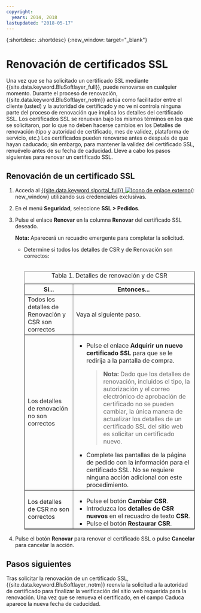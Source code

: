 ```yaml
---
copyright:
  years: 2014, 2018
lastupdated: "2018-05-17"
---
```


{:shortdesc: .shortdesc}
{:new_window: target="_blank"}

# Renovación de certificados SSL

Una vez que se ha solicitado un certificado SSL mediante {{site.data.keyword.BluSoftlayer_full}}, puede renovarse en cualquier momento. Durante el proceso de renovación, {{site.data.keyword.BluSoftlayer_notm}} actúa como facilitador entre el cliente (usted) y la autoridad de certificado y no ve ni controla ninguna parte del proceso de renovación que implica los detalles del certificado SSL. Los certificados SSL se renuevan bajo los mismos términos en los que se solicitaron, por lo que no deben hacerse cambios en los Detalles de renovación (tipo y autoridad de certificado, mes de validez, plataforma de servicio, etc.) Los certificados pueden renovarse antes o después de que hayan caducado; sin embargo, para mantener la validez del certificado SSL, renuévelo antes de su fecha de caducidad. Lleve a cabo los pasos siguientes para renovar un certificado SSL.

## Renovación de un certificado SSL

1. Acceda al [{{site.data.keyword.slportal_full}} ![Icono de enlace externo](../../icons/launch-glyph.svg "Icono de enlace externo")](https://control.softlayer.com/){: new_window} utilizando sus credenciales exclusivas.
2. En el menú **Seguridad**, seleccione **SSL > Pedidos**.
3. Pulse el enlace **Renovar** en la columna **Renovar** del certificado SSL deseado.

   **Nota:** Aparecerá un recuadro emergente para completar la solicitud.  
   * Determine si todos los detalles de CSR y de Renovación son correctos:<br /><br /><table border="1"><caption>Tabla 1. Detalles de renovación y de CSR</caption><tr><th>Si...</th><th>Entonces...</th></tr><tr><td>Todos los detalles de Renovación y CSR son correctos</td><td>Vaya al siguiente paso.</td></tr><tr><td>Los detalles de renovación no son correctos</td><td><ul><li>Pulse el enlace <strong>Adquirir un nuevo certificado SSL</strong> para que se le redirija a la pantalla de compra.<br /><blockquote><strong>Nota:</strong> Dado que los detalles de renovación, incluidos el tipo, la autorización y el correo electrónico de aprobación de certificado no se pueden cambiar, la única manera de actualizar los detalles de un certificado SSL del sitio web es solicitar un certificado nuevo.</blockquote></li><li>Complete las pantallas de la página de pedido con la información para el certificado SSL. No se requiere ninguna acción adicional con este procedimiento.</li></ul></td></tr><tr><td>Los detalles de CSR no son correctos</td><td><ul><li>Pulse el botón **Cambiar CSR**.</li><li>Introduzca los **detalles de CSR nuevos** en el recuadro de texto **CSR**.</li><li>Pulse el botón **Restaurar CSR**.</li></ul></td></tr></table>
4. Pulse el botón **Renovar** para renovar el certificado SSL o pulse **Cancelar** para cancelar la acción.

## Pasos siguientes

Tras solicitar la renovación de un certificado SSL, {{site.data.keyword.BluSoftlayer_notm}} reenvía la solicitud a la autoridad de certificado para finalizar la verificación del sitio web requerida para la renovación. Una vez que se renueva el certificado, en el campo Caduca aparece la nueva fecha de caducidad.
